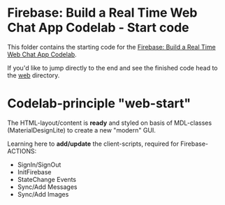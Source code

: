 # Firebase: Build a Real Time Web Chat App Codelab - Start code

This folder contains the starting code for the [Firebase: Build a Real Time Web Chat App Codelab](https://codelabs.developers.google.com/codelabs/firebase-web/).

If you'd like to jump directly to the end and see the finished code head to the [web](../web) directory.

# Codelab-principle "web-start"
The HTML-layout/content is **ready** and styled on basis of MDL-classes (MaterialDesignLite) to create a new "modern" GUI.

Learning here to **add/update** the client-scripts, required for Firebase-ACTIONS:

+ SignIn/SignOut
+ InitFirebase
+ StateChange Events 
+ Sync/Add Messages
+ Sync/Add Images  